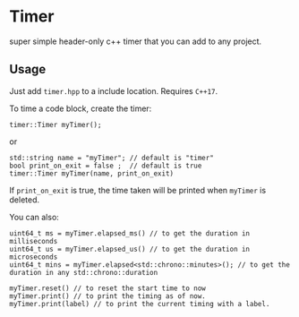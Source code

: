 # Timer
super simple  header-only c++ timer that you can add to any project.


## Usage
Just add `timer.hpp` to a include location. 
Requires `C++17`.

To time a code block, create the timer:
```
timer::Timer myTimer();
```
or
```
std::string name = "myTimer"; // default is "timer"
bool print_on_exit = false ;  // default is true
timer::Timer myTimer(name, print_on_exit)
```

If `print_on_exit` is true, the time taken will be printed when `myTimer` is deleted. 

You can also:

```
uint64_t ms = myTimer.elapsed_ms() // to get the duration in milliseconds
uint64_t us = myTimer.elapsed_us() // to get the duration in microseconds
uint64_t mins = myTimer.elapsed<std::chrono::minutes>(); // to get the duration in any std::chrono::duration

myTimer.reset() // to reset the start time to now
myTimer.print() // to print the timing as of now.
myTimer.print(label) // to print the current timing with a label.
```
